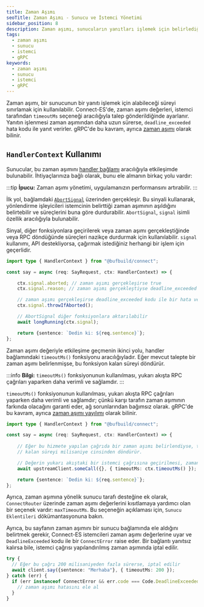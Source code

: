 ```yaml
---
title: Zaman Aşımı
seoTitle: Zaman Aşımı - Sunucu ve İstemci Yönetimi
sidebar_position: 8
description: Zaman aşımı, sunucuların yanıtları işlemek için belirlediği süreyi ifade eder. Bu doküman, sunucu ve istemci tarafında zaman aşımının nasıl yönetileceğini açıklamaktadır.
tags: 
  - zaman aşımı
  - sunucu
  - istemci
  - gRPC
keywords: 
  - zaman aşımı
  - sunucu
  - istemci
  - gRPC
---
```

Zaman aşımı, bir sunucunun bir yanıtı işlemek için alabileceği süreyi sınırlamak için kullanılabilir. Connect-ES'de, zaman aşımı değerleri, istemci tarafından `timeoutMs` seçeneği aracılığıyla talep gönderildiğinde ayarlanır. Yanıtın işlenmesi zaman aşımından daha uzun sürerse, `deadline_exceeded` hata kodu ile yanıt verirler. gRPC'de bu kavram, ayrıca [zaman aşımı](https://grpc.io/docs/guides/deadlines/) olarak bilinir.

## `HandlerContext` Kullanımı

Sunucular, bu zaman aşımını [handler bağlamı](https://connectrpc.com/docs/node/implementing-services#context) aracılığıyla etkileşimde bulunabilir. İhtiyaçlarınıza bağlı olarak, bunu ele almanın birkaç yolu vardır:

:::tip
**İpucu:** Zaman aşımı yönetimi, uygulamanızın performansını artırabilir.
:::

İlk yol, bağlamdaki [`AbortSignal`](https://developer.mozilla.org/en-US/docs/Web/API/AbortSignal) üzerinden gerçekleşir. Bu sinyali kullanarak, yönlendirme işleyicileri istemcinin belirttiği zaman aşımının aşıldığını belirtebilir ve süreçlerini buna göre durdurabilir. `AbortSignal`, `signal` isimli özellik aracılığıyla bulunabilir.

Sinyal, diğer fonksiyonlara geçirilerek veya zaman aşımı gerçekleştiğinde veya RPC döndüğünde süreçleri nazikçe durdurmak için kullanılabilir. `signal` kullanımı, API destekliyorsa, çağırmak istediğiniz herhangi bir işlem için geçerlidir.

```ts
import type { HandlerContext } from "@bufbuild/connect";

const say = async (req: SayRequest, ctx: HandlerContext) => {

    ctx.signal.aborted; // zaman aşımı gerçekleşirse true
    ctx.signal.reason; // zaman aşımı gerçekleştiyse deadline_exceeded kodlu bir hata

    // zaman aşımı gerçekleşirse deadline_exceeded kodu ile bir hata verir
    ctx.signal.throwIfAborted();

    // AbortSignal diğer fonksiyonlara aktarılabilir
    await longRunning(ctx.signal);

    return {sentence: `Dedin ki: ${req.sentence}`};
};
```

Zaman aşımı değeriyle etkileşime geçmenin ikinci yolu, handler bağlamındaki `timeoutMs()` fonksiyonu aracılığıyladır. Eğer mevcut talepte bir zaman aşımı belirlenmişse, bu fonksiyon kalan süreyi döndürür.

:::info
**Bilgi:** `timeoutMs()` fonksiyonunun kullanılması, yukarı akışta RPC çağrıları yaparken daha verimli ve sağlamdır.
:::

`timeoutMs()` fonksiyonunun kullanılması, yukarı akışta RPC çağrıları yaparken daha verimli ve sağlamdır; çünkü karşı tarafın zaman aşımının farkında olacağını garanti eder, ağ sorunlarından bağımsız olarak. gRPC'de bu kavram, ayrıca [zaman aşımı yayılımı](https://grpc.io/docs/guides/deadlines/#deadline-propagation) olarak bilinir.

```ts
import type { HandlerContext } from "@bufbuild/connect";

const say = async (req: SayRequest, ctx: HandlerContext) => {
  
    // Eğer bu hizmete yapılan çağrıda bir zaman aşımı belirlendiyse, timeoutMs() metodu
    // kalan süreyi milisaniye cinsinden döndürür. 

    // Değerin yukarı akıştaki bir istemci çağrısına geçirilmesi, zaman aşımını yayar.
    await upstreamClient.someCall({}, { timeoutMs: ctx.timeoutMs() });

    return {sentence: `Dedin ki: ${req.sentence}`};
};
```

Ayrıca, zaman aşımına yönelik sunucu tarafı desteğine ek olarak, `ConnectRouter` üzerinde zaman aşımı değerlerini kısıtlamaya yardımcı olan bir seçenek vardır: `maxTimeoutMs`. Bu seçeneğin açıklaması için, `Sunucu Eklentileri` dökümantasyonuna bakın.

Ayrıca, bu sayfanın zaman aşımını bir sunucu bağlamında ele aldığını belirtmek gerekir, Connect-ES istemcileri zaman aşımı değerlerine uyar ve `DeadlineExceeded` kodu ile bir `ConnectError` raise eder. Bir bağlantı yanıtsız kalırsa bile, istemci çağrısı yapılandırılmış zaman aşımında iptal edilir.

```ts
try {
  // Eğer bu çağrı 200 milisaniyeden fazla sürerse, iptal edilir
  await client.say({sentence: "Merhaba"}, { timeoutMs: 200 });
} catch (err) {
  if (err instanceof ConnectError && err.code === Code.DeadlineExceeded) {
    // zaman aşımı hatasını ele al
  }
}
```